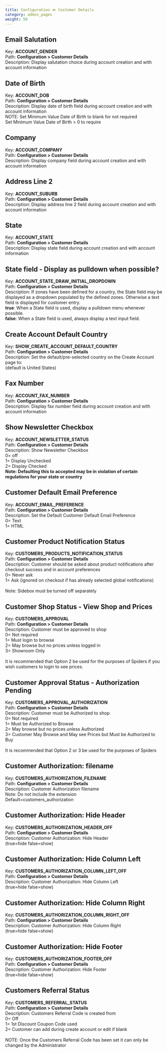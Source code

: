 ```yaml
---
title: Configuration ≫ Customer Details
category: admin_pages
weight: 50 
---
```


<h2 id="email_salutation">Email Salutation</h2>

<div class='indent'>Key: <b>ACCOUNT_GENDER</b><br />
Path: <b>Configuration > Customer Details</b><br />
Description: Display salutation choice during account creation and with account information</div>


<h2 id="date_of_birth">Date of Birth</h2>

<div class='indent'>Key: <b>ACCOUNT_DOB</b><br />
Path: <b>Configuration > Customer Details</b><br />
Description: Display date of birth field during account creation and with account information<br />NOTE: Set Minimum Value Date of Birth to blank for not required<br />Set Minimum Value Date of Birth > 0 to require</div>


<h2 id="company">Company</h2>

<div class='indent'>Key: <b>ACCOUNT_COMPANY</b><br />
Path: <b>Configuration > Customer Details</b><br />
Description: Display company field during account creation and with account information</div>


<h2 id="address_line_2">Address Line 2</h2>

<div class='indent'>Key: <b>ACCOUNT_SUBURB</b><br />
Path: <b>Configuration > Customer Details</b><br />
Description: Display address line 2 field during account creation and with account information</div>


<h2 id="state">State</h2>

<div class='indent'>Key: <b>ACCOUNT_STATE</b><br />
Path: <b>Configuration > Customer Details</b><br />
Description: Display state field during account creation and with account information</div>


<h2 id="state_field__display_as_pulldown_when_possible">State field - Display as pulldown when possible?</h2>

<div class='indent'>Key: <b>ACCOUNT_STATE_DRAW_INITIAL_DROPDOWN</b><br />
Path: <b>Configuration > Customer Details</b><br />
Description: If zones have been defined for a country, the State field may be displayed as a dropdown populated by the defined zones. Otherwise a text field is displayed for customer entry.<br><strong>true</strong>: When a State field is used, display a pulldown menu whenever possible.<br><strong>false</strong>: When a State field is used, always display a text input field.</div>


<h2 id="create_account_default_country">Create Account Default Country</h2>

<div class='indent'>Key: <b>SHOW_CREATE_ACCOUNT_DEFAULT_COUNTRY</b><br />
Path: <b>Configuration > Customer Details</b><br />
Description: Set the default/pre-selected country on the Create Account page to:<br>(default is United States)</div>


<h2 id="fax_number">Fax Number</h2>

<div class='indent'>Key: <b>ACCOUNT_FAX_NUMBER</b><br />
Path: <b>Configuration > Customer Details</b><br />
Description: Display fax number field during account creation and with account information</div>


<h2 id="show_newsletter_checkbox">Show Newsletter Checkbox</h2>

<div class='indent'>Key: <b>ACCOUNT_NEWSLETTER_STATUS</b><br />
Path: <b>Configuration > Customer Details</b><br />
Description: Show Newsletter Checkbox<br />0= off<br />1= Display Unchecked<br />2= Display Checked<br /><strong>Note: Defaulting this to accepted may be in violation of certain regulations for your state or country</strong></div>


<h2 id="customer_default_email_preference">Customer Default Email Preference</h2>

<div class='indent'>Key: <b>ACCOUNT_EMAIL_PREFERENCE</b><br />
Path: <b>Configuration > Customer Details</b><br />
Description: Set the Default Customer Default Email Preference<br />0= Text<br />1= HTML<br /></div>


<h2 id="customer_product_notification_status">Customer Product Notification Status</h2>

<div class='indent'>Key: <b>CUSTOMERS_PRODUCTS_NOTIFICATION_STATUS</b><br />
Path: <b>Configuration > Customer Details</b><br />
Description: Customer should be asked about product notifications after checkout success and in account preferences<br />0= Never ask<br />1= Ask (ignored on checkout if has already selected global notifications)<br /><br />Note: Sidebox must be turned off separately</div>


<h2 id="customer_shop_status__view_shop_and_prices">Customer Shop Status - View Shop and Prices</h2>

<div class='indent'>Key: <b>CUSTOMERS_APPROVAL</b><br />
Path: <b>Configuration > Customer Details</b><br />
Description: Customer must be approved to shop<br />0= Not required<br />1= Must login to browse<br />2= May browse but no prices unless logged in<br />3= Showroom Only<br /><br />It is recommended that Option 2 be used for the purposes of Spiders if you wish customers to login to see prices.</div>


<h2 id="customer_approval_status__authorization_pending">Customer Approval Status - Authorization Pending</h2>

<div class='indent'>Key: <b>CUSTOMERS_APPROVAL_AUTHORIZATION</b><br />
Path: <b>Configuration > Customer Details</b><br />
Description: Customer must be Authorized to shop<br />0= Not required<br />1= Must be Authorized to Browse<br />2= May browse but no prices unless Authorized<br />3= Customer May Browse and May see Prices but Must be Authorized to Buy<br /><br />It is recommended that Option 2 or 3 be used for the purposes of Spiders</div>


<h2 id="customer_authorization_filename">Customer Authorization: filename</h2>

<div class='indent'>Key: <b>CUSTOMERS_AUTHORIZATION_FILENAME</b><br />
Path: <b>Configuration > Customer Details</b><br />
Description: Customer Authorization filename<br />Note: Do not include the extension<br />Default=customers_authorization</div>


<h2 id="customer_authorization_hide_header">Customer Authorization: Hide Header</h2>

<div class='indent'>Key: <b>CUSTOMERS_AUTHORIZATION_HEADER_OFF</b><br />
Path: <b>Configuration > Customer Details</b><br />
Description: Customer Authorization: Hide Header <br />(true=hide false=show)</div>


<h2 id="customer_authorization_hide_column_left">Customer Authorization: Hide Column Left</h2>

<div class='indent'>Key: <b>CUSTOMERS_AUTHORIZATION_COLUMN_LEFT_OFF</b><br />
Path: <b>Configuration > Customer Details</b><br />
Description: Customer Authorization: Hide Column Left <br />(true=hide false=show)</div>


<h2 id="customer_authorization_hide_column_right">Customer Authorization: Hide Column Right</h2>

<div class='indent'>Key: <b>CUSTOMERS_AUTHORIZATION_COLUMN_RIGHT_OFF</b><br />
Path: <b>Configuration > Customer Details</b><br />
Description: Customer Authorization: Hide Column Right <br />(true=hide false=show)</div>


<h2 id="customer_authorization_hide_footer">Customer Authorization: Hide Footer</h2>

<div class='indent'>Key: <b>CUSTOMERS_AUTHORIZATION_FOOTER_OFF</b><br />
Path: <b>Configuration > Customer Details</b><br />
Description: Customer Authorization: Hide Footer <br />(true=hide false=show)</div>


<h2 id="customers_referral_status">Customers Referral Status</h2>

<div class='indent'>Key: <b>CUSTOMERS_REFERRAL_STATUS</b><br />
Path: <b>Configuration > Customer Details</b><br />
Description: Customers Referral Code is created from<br />0= Off<br />1= 1st Discount Coupon Code used<br />2= Customer can add during create account or edit if blank<br /><br />NOTE: Once the Customers Referral Code has been set it can only be changed by the Administrator</div>



